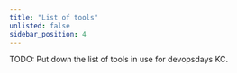 ```yaml
---
title: "List of tools"
unlisted: false
sidebar_position: 4
---
```


TODO: Put down the list of tools in use for devopsdays KC.
